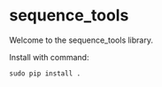# sequence_tools
Welcome to the sequence_tools library.

Install with command:
```
sudo pip install .
```
